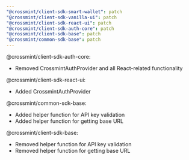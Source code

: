 ```yaml
---
"@crossmint/client-sdk-smart-wallet": patch
"@crossmint/client-sdk-vanilla-ui": patch
"@crossmint/client-sdk-react-ui": patch
"@crossmint/client-sdk-auth-core": patch
"@crossmint/client-sdk-base": patch
"@crossmint/common-sdk-base": patch
---
```


@crossmint/client-sdk-auth-core:

-   Removed CrossmintAuthProvider and all React-related functionality

@crossmint/client-sdk-react-ui:

-   Added CrossmintAuthProvider

@crossmint/common-sdk-base:

-   Added helper function for API key validation
-   Added helper function for getting base URL

@crossmint/client-sdk-base:

-   Removed helper function for API key validation
-   Removed helper function for getting base URL
